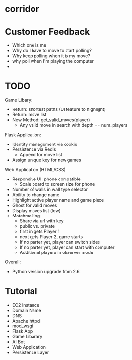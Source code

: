 # corridor
# Customer Feedback
- Which one is me
- Why do I have to move to start polling?
- Why keep polling when it is my move?
- why poll when I'm playing the computer
- 

# TODO

Game Libary:
- Return: shortest paths (UI feature to highlight)
- Return: move list
- New Method: get_valid_moves(player)
  - Any valid move in search with depth == num_players

Flask Application:
- Identity management via cookie
- Persistence via Redis
  - Append for move list
- Assign unique key for new games

Web Application (HTML/CSS):
- Responsive UI: phone compatible
  - Scale board to screen size for phone
- Number of walls in wall type selector
- Ability to change name
- Highlight active player name and game piece
- Ghost for valid moves
- Display moves list (low)
- Matchmaking
  - Share via url with key
  - public vs. private
  - first in gets Player 1
  - next gets Player 2, game starts
  - If no parter yet, player can switch sides
  - If no parter yet, player can start with computer
  - Additional players in observer mode

Overall:
- Python version upgrade from 2.6

# Tutorial
* EC2 Instance
* Domain Name
* DNS
* Apache httpd
* mod_wsgi
* Flask App
* Game Libarary
* AI Bot
* Web Application
* Persistence Layer


